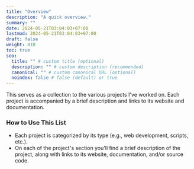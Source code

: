```yaml
---
title: "Overview"
description: "A quick overview."
summary: ""
date: 2024-05-21T03:04:03+07:00
lastmod: 2024-05-21T03:04:03+07:00
draft: false
weight: 810
toc: true
seo:
  title: "" # custom title (optional)
  description: "" # custom description (recommended)
  canonical: "" # custom canonical URL (optional)
  noindex: false # false (default) or true
---
```


This serves as a collection to the various projects I've worked on. Each project is accompanied by a brief description and links to its website and documentation.

### How to Use This List

* Each project is categorized by its type (e.g., web development, scripts, etc.).
* On each of the project's section you'll find a brief description of the project, along with links to its website, documentation, and/or source code.
